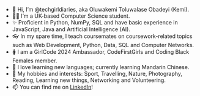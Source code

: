 - 👋 Hi, I’m @techgirldiaries, aka Oluwakemi Toluwalase Obadeyi (Kemi).
- 👩‍💻 I’m a UK-based Computer Science student.
- ✨ Proficient in Python, NumPy, SQL and have basic experience in JavaScript, Java and Artificial Intelligence (AI). 
- 👓 In my spare time, I teach coursemates on coursework-related topics such as Web Development, Python, Data, SQL and Computer Networks.
- 🚺 I am a GirlCode 2024 Ambassador, CodeFirstGirls and Coding Black Females member. 
- 📙 I love learning new languages; currently learning Mandarin Chinese.
- 🛝 My hobbies and interests: Sport, Travelling, Nature, Photography, Reading, Learning new things, Networking and Volunteering.
- 📫 You can find me on [LinkedIn](linkedin.com/in/oluwakemi-obadeyi)! 

<!---
techgirldiaries/techgirldiaries is a ✨ special ✨ repository because its `README.md` (this file) appears on your GitHub profile.
You can click the Preview link to take a look at your changes.
--->
